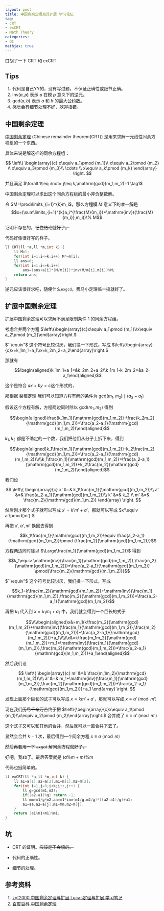 ```yaml
---
layout: post
title: 中国剩余定理及其扩展 学习笔记
tag:
- CRT
- exCRT
- Math Theory
categories:
- OI
mathjax: true
---
```


口胡了一下 $\mathrm{CRT}$ 和 $\mathrm{exCRT}$

## Tips

1. 代码是自己YY的，没有写过题，不保证正确性或细节正确。
2. $\mathrm{inv}(a,p)$ 表示 $a$ 在模 $p$ 意义下的逆元。
3. $\mathrm{gcd}(a,b)$ 表示 $a$ 和 $b$ 的最大公约数。
4. 感觉会有细节处理不好，欢迎指错。

## 中国剩余定理

[中国剩余定理][1] $\mathrm{(Chinese\;remainder\;theorem(CRT))}$ 是用来求解一元线性同余方程组的一个东西。

具体来说是解这样的同余方程组：

$$
\left\{
\begin{array}{c}
x\equiv a_1\pmod {m_1}\\ 
x\equiv a_2\pmod {m_2} \\ 
x\equiv a_3\pmod {m_3}\\
\cdots \\
x\equiv a_k\pmod {m_k}
\end{array}
\right.
$$

并且满足 $\forall 1\leq i\not= j\leq k,\mathrm{gcd}(m_1,m_2)=1 \tag1$

中国剩余定理可以求出这个同余方程组的最小非负整数解。

令 $M=\prod\limits_{i=1}^{k}m_i$，那么方程模 $M$ 意义下的唯一解是 $$x=(\sum\limits_{i=1}^{k}a_i*{\frac{M}{m_i}}*\mathrm{inv}({\frac{M}{m_i}},m_i))\% M$$

证明不存在的，~~记住结论就好了。~~

代码好像很好写的样子。

```cpp
ll CRT(ll *a,ll *m,int k) {
    ll M=1;
    for(int i=1;i<=k;i++) M*=m[i];
    ll ans=0;
    for(int i=1;i<=k;i++)
        ans=(ans+a[i]*(M/m[i])*inv(M/m[i],m[i])%M;
    return ans;
}
```

逆元应该很好求吧，随便什么`exgcd`，费马小定理搞一搞就好了。

## 扩展中国剩余定理

扩展中国剩余定理可以求解不满足限制条件 $1$ 的同余方程组。

考虑合并两个方程 $\left\{\begin{array}{c}x\equiv a_1\pmod {m_1}\\x\equiv a_2\pmod {m_2}\end{array}\right.$

$``\equiv"$ 这个符号比较讨厌，我们换一下形式，写成 $\left\{\begin{array}{c}x=k_1m_1+a_1\\x=k_2m_2+a_2\end{array}\right.$

那就有

$$\begin{aligned}k_1m_1+a_1=&k_2m_2+a_2\\k_1m_1-k_2m_2=&a_2-a_1\end{aligned}$$

这个是符合 $ax+by=c$这个形式的，

那根据 [裴蜀定理](https://baike.baidu.com/item/%E8%A3%B4%E8%9C%80%E5%AE%9A%E7%90%86/5186593?fr=aladdin) 我们可以知道方程有解的条件为 $\mathrm{gcd}(m_1,m_2)\mid (a_2-a_1)$

假设这个方程有解，方程两边同时除以 $\mathrm{gcd}(m_1,m_2)$ 得到

$$\begin{aligned}\frac{k_1m_1}{\mathrm{gcd}(m_1,m_2)}-\frac{k_2m_2}{\mathrm{gcd}(m_1,m_2)}=\frac{a_2-a_1}{\mathrm{gcd}(m_1,m_2)}\end{aligned}$$

$k_1,k_2$ 都是不确定的一个数，我们把他们从分子上拆下来，得到

$$\begin{aligned}k_1\frac{m_1}{\mathrm{gcd}(m_1,m_2)}-k_2\frac{m_2}{\mathrm{gcd}(m_1,m_2)}=\frac{a_2-a_1}{\mathrm{gcd}(m_1,m_2)}\\\\k_1\frac{m_1}{\mathrm{gcd}(m_1,m_2)}=\frac{a_2-a_1}{\mathrm{gcd}(m_1,m_2)}+k_2\frac{m_2}{\mathrm{gcd}(m_1,m_2)}\end{aligned}$$

我们设 

$$
\left\{
\begin{array}{c}
x' &=& k_1\frac{m_1}{\mathrm{gcd}(m_1,m_2)}\\
a' &=& \frac{a_2-a_1}{\mathrm{gcd}(m_1,m_2)}\\
k' &=& k_2 \\
m' &=& \frac{m_2}{\mathrm{gcd}(m_1,m_2)}
\end{array}
\right.
$$

然后刚才那个式子就可以写成 $x'=k'm'+a'$，那就可以写成 $x'\equiv a'\pmod{m'} $

再把 $x',a',m'$ 换回去得到

$$k_1\frac{m_1}{\mathrm{gcd}(m_1,m_2)}\equiv \frac{a_2-a_1}{\mathrm{gcd}(m_1,m_2)}\pmod {\frac{m_2}{\mathrm{gcd}(m_1,m_2)}}$$

方程两边同时除以 $\Large\frac{m_1}{\mathrm{gcd}(m_1,m_2)}$ 得到

$$k_1\equiv \mathrm{inv}(\frac{m_1}{\mathrm{gcd}(m_1,m_2)},\frac{m_2}{\mathrm{gcd}(m_1,m_2)})*\frac{a_2-a_1}{\mathrm{gcd}(m_1,m_2)} \pmod{\frac{m_2}{\mathrm{gcd}(m_1,m_2)}}$$

$``\equiv"$ 这个符号比较讨厌，我们换一下形式，写成

$$k_1=k\frac{m_2}{\mathrm{gcd}(m_1,m_2)}+\mathrm{inv}(\frac{m_1}{\mathrm{gcd}(m_1,m_2)},\frac{m_2}{\mathrm{gcd}(m_1,m_2)})*\frac{a_2-a_1}{\mathrm{gcd}(m_1,m_2)}$$

再把 $k_1$ 代入到 $x=k_1m_1+a_1$ 中，我们就会得到一个巨长的式子

$$\\\\\begin{aligned}x&=m_1(k\frac{m_2}{\mathrm{gcd}(m_1,m_2)}+\mathrm{inv}(\frac{m_1}{\mathrm{gcd}(m_1,m_2)},\frac{m_2}{\mathrm{gcd}(m_1,m_2)})*\frac{a_2-a_1}{\mathrm{gcd}(m_1,m_2)})+a_1\\\\\\x&=k\frac{m_1m_2}{\mathrm{gcd}(m_1,m_2)}+m_1*\mathrm{inv}(\frac{m_1}{\mathrm{gcd}(m_1,m_2)},\frac{m_2}{\mathrm{gcd}(m_1,m_2)})*\frac{a_2-a_1}{\mathrm{gcd}(m_1,m_2)})+a_1\end{aligned}$$

然后我们设

$$
\left\{
\begin{array}{c}
m' &=& \frac{m_1m_2}{\mathrm{gcd}(m_1,m_2)}\\\\
a' &=& m_1*\mathrm{inv}(\frac{m_1}{\mathrm{gcd}(m_1,m_2)},\frac{m_2}{\mathrm{gcd}(m_1,m_2)})*\frac{a_2-a_1}{\mathrm{gcd}(m_1,m_2)})+a_1
\end{array}
\right.
$$

发现上面那个巨长的式子可以写成 $x=km'+a'$，那就可以写成 $x\equiv a'\pmod{m'}$

现在我们~~历尽千辛万苦~~终于把 $\left\{\begin{array}{c}x\equiv a_1\pmod {m_1}\\x\equiv a_2\pmod {m_2}\end{array}\right.$ 合并成了 $x\equiv a'\pmod{m'}$

这个式子又可以和其他的合并，然后就可以一直合并下去了。

显然会合并 $k-1$ 次，最后得到一个同余方程 $x\equiv a\pmod m$

~~然后再套用一下 `exgcd` 解同余方程就好了。~~

好吧，我sb了。最后答案就是 $(a\%m+m)\%m$

代码也挺简单的。

```cpp
ll exCRT(ll *a,ll *m,int k) {
    ll a1=a[1],a2=a[2],m1=m[1],m2=m[2];
    for(int i=1,j=3;i<k;i++,j++) {
        ll g=gcd(m1,m2);
        if((a2-a1)%g) return -1;
        ll mm=m1/g*m2,aa=m1*inv(m1/g,m2/g)*((a2-a1)/g)+a1;
        a1=aa,a2=a[j],m1=mm,m2=m[j];
    }
    return (a1%m1+m1)%m1;
}
```

## 坑

- $\mathrm{CRT}$ 的证明。~~应该是不会填的。~~

- 代码的正确性。

- 细节的处理。

## 参考资料

1. [zyf2000 中国剩余定理与扩展 Lucas定理与扩展 学习笔记](http://blog.csdn.net/clove_unique/article/details/54571216)
2. [百度百科 中国剩余定理][1]


[1]:https://baike.baidu.com/item/%E5%AD%99%E5%AD%90%E5%AE%9A%E7%90%86/2841597?fr=aladdin&fromid=11200132&fromtitle=%E4%B8%AD%E5%9B%BD%E5%89%A9%E4%BD%99%E5%AE%9A%E7%90%86
